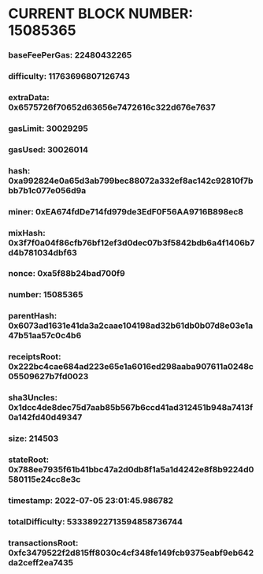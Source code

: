 # CURRENT BLOCK NUMBER: 15085365

### baseFeePerGas: 22480432265
### difficulty: 11763696807126743
### extraData: 0x6575726f70652d63656e7472616c322d676e7637
### gasLimit: 30029295
### gasUsed: 30026014
### hash: 0xa992824e0a65d3ab799bec88072a332ef8ac142c92810f7bbb7b1c077e056d9a
### miner: 0xEA674fdDe714fd979de3EdF0F56AA9716B898ec8
### mixHash: 0x3f7f0a04f86cfb76bf12ef3d0dec07b3f5842bdb6a4f1406b7d4b781034dbf63
### nonce: 0xa5f88b24bad700f9
### number: 15085365
### parentHash: 0x6073ad1631e41da3a2caae104198ad32b61db0b07d8e03e1a47b51aa57c0c4b6
### receiptsRoot: 0x222bc4cae684ad223e65e1a6016ed298aaba907611a0248c05509627b7fd0023
### sha3Uncles: 0x1dcc4de8dec75d7aab85b567b6ccd41ad312451b948a7413f0a142fd40d49347
### size: 214503
### stateRoot: 0x788ee7935f61b41bbc47a2d0db8f1a5a1d4242e8f8b9224d0580115e24cc8e3c
### timestamp: 2022-07-05 23:01:45.986782
### totalDifficulty: 53338922713594858736744
### transactionsRoot: 0xfc3479522f2d815ff8030c4cf348fe149fcb9375eabf9eb642da2ceff2ea7435
